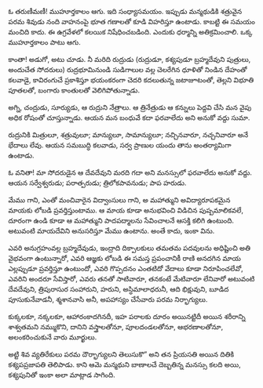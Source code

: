 ﻿ఓ తరుణీమణీ! ముహూర్తకాలం ఆగు. ఇది సంధ్యాసమయం. ఇప్పుడు మన్మథుడికి శత్రువైన పరమ శివుడు నంది వాహనంపై భూత గణాలతో కూడి విహరిస్తూ ఉంటాడు. కాబట్టి ఈ సమయం మంచిది కాదు. ఈ ఉగ్రవేళలో కలయిక నిషేధించబడింది. ఎందుకు ధర్మాన్ని అతిక్రమించాలి. ఒక్క ముహూర్తకాలం పాటు ఆగు. 

కాంతా! అడుగో, అటు చూడు. నీ మరిది రుద్రుడు (రుద్రుడూ, కశ్యపుడూ బ్రహ్మదేవుని పుత్రులు, అందుచేత సోదరులు) రుద్రభూమినుండి సుడిగాలుల వల్ల చెలరేగిన ధూళితో నిండిన దేహంతో కలవాడై, కావిరంగుచే ప్రకాశిస్తూ భయంకరంగా చెదరి కదలుతున్న జటాజూటంతో, తెల్లని విభూతి పూతలతో, బంగారు కాంతులతో వెలిగిపోతున్నాడు. 

అగ్ని, చంద్రుడు, సూర్యుడు, ఆ రుద్రుని నేత్రాలు. ఆ త్రినేత్రుడు ఆ కన్నులు పెద్దవి చేసి మన వైపు అధిక రోషంతో చూస్తున్నాడు. ఆయన మన బంధువే కదా ఫరవాలేదు అని అనుకో వద్దు సుమా. 

రుద్రునికి మిత్రులూ, శత్రువులూ; మాన్యులూ, సామాన్యులూ; నచ్చినవారూ, నచ్చనివారూ అనే భేదాలు లేవు. ఆయన సమబుద్ధి కలవాడు, సర్వ ప్రాణుల యందు తాను అంతర్యామిగా ఉంటాడు. 

ఓ వనితా! మా సోదరుడైన ఆ దేవదేవుని మరది గదా అని మనస్సులో ఫరవాలేదు అనుకో వద్దు. ఆయన సర్వేశ్వరుడు; పరాత్పరుడు; త్రిలోకపావనుడు; పాప హరుడు. 

మేము గాని, ఎంతో మంచివారైన విద్వాంసులు గాని, అ మహాత్ముని అవిద్యారూపకమైన మాయకు లోబడి ప్రవర్తిస్తుంటాము. ఆ మాయ కూడా అనుభవించి విడిచిన పుష్పమాలికవలే, దూరంగా ఉండి కూడా ఆ మహాత్ముని పాదపద్మాలను సేవించాలనే ఆసక్తి కలిగి ఉంటుంది. అటువంటి మాయదేవిని అనుసరిస్తూ మేము ఉంటాను. అంతే కాదు, ఇంకా విను. 

ఎవరి అనుగ్రహంవల్ల బ్రహ్మదేవుడు, ఇంద్రాది దిక్పాలకులు తమతమ పదవులను అధిష్టించి అతి వైభవంగా ఉంటున్నారో, ఎవరి ఆజ్ఞకు లోబడి ఈ సమస్త ప్రపంచానికీ రాణి అనదగిన మాయ ఎల్లప్పుడూ ప్రవర్తిస్తూ ఉంటుందో, ఎవరి గొప్పదనం ఎంతటిదో వేదాలు కూడా నిరూపించలేవో, ఎవరిని అందరూ సేవిస్తారో, ఎవరు తనతో సాటివారూ, తనకంటే మేటివారూ లేనివారో అటువంటి దేవదేవుని, త్రిపురాసుర సంహారుని, హరుని, అస్ధిమాలాధరునీ, ఆది భిక్షువుని, బూడిద పూసుకునేవాడనీ, శ్మశానవాసి అనీ, అపహాస్యం చేసేవారు పరమ నిర్భాగ్యులు. 

కుక్కలకూ, నక్కలకూ, ఆహారంకాదగినదీ, ఇహ పరాలకు దూరం అయినట్టిదీ అయిన శరీరాన్ని శాశ్వతమని నమ్ముకొని, దానిని వస్త్రాలతోనూ, పూలదండలతోనూ, ఆభరణాలతోనూ, అలంకరించుకునే వారు మూర్ఖులు. 

అట్టి శివ వ్యతిరేకులు పరమ దౌర్భాగ్యులని తెలుసుకొ” అని తన ప్రియసతి అయిన దితికి కశ్యపప్రజాపతి తెలిపాడు. కాని ఆమె మన్మథుని బాణాలచే దెబ్బతిన్న మనస్సు కలది అయి, కశ్యపునితో ఇంకా అలా మాట్లాడ సాగింది. 

